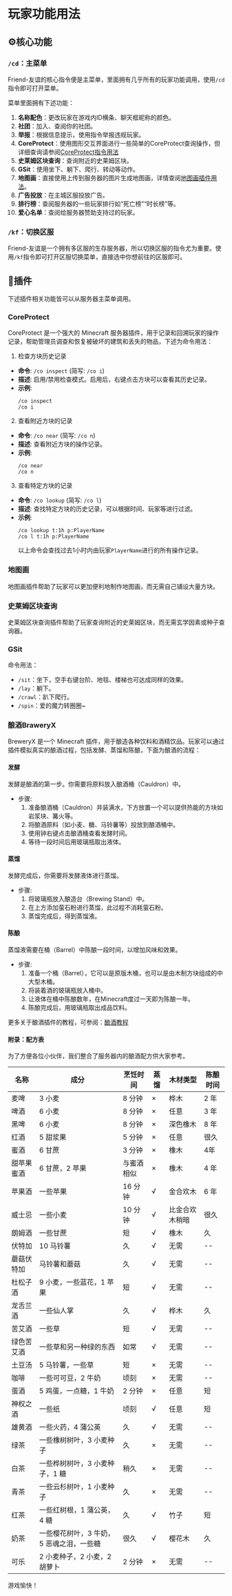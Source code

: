 # 玩家功能用法

## ⚙️核心功能

### `/cd`：主菜单

Friend-友谊的核心指令便是主菜单，里面拥有几乎所有的玩家功能调用，使用`/cd`指令即可打开菜单。

菜单里面拥有下述功能：

1. **名称配色**：更改玩家在游戏内ID横条、聊天框昵称的颜色。
2. **社团**：加入、查阅你的社团。
3. **举报**：根据信息提示，使用指令举报违规玩家。
4. **CoreProtect**：使用图形交互界面进行一些简单的CoreProtect查询操作，但详细查询请参阅[CoreProtect指令用法](#coreprotect)
5. **史莱姆区块查询**：查询附近的史莱姆区块。
6. **GSit**：使用坐下、躺下、爬行、转动等动作。
7. **地图画**：直接使用上传到服务器的图片生成地图画，详情查阅[地图画插件用法](#地图画)。
8. **广告投放**：在主城区服投放广告。
9. **排行榜**：查阅服务器的一些玩家排行如“死亡榜”“时长榜”等。
10. **爱心名单**：查阅给服务器赞助支持过的玩家。

### `/kf`：切换区服

Friend-友谊是一个拥有多区服的生存服务器，所以切换区服的指令尤为重要。使用`/kf`指令即可打开区服切换菜单，直接选中你想前往的区服即可。

## 💽插件

下述插件相关功能皆可以从服务器主菜单调用。

### CoreProtect

CoreProtect 是一个强大的 Minecraft 服务器插件，用于记录和回溯玩家的操作记录，帮助管理员调查和恢复被破坏的建筑和丢失的物品，下述为命令用法：

1. 检查方块历史记录

- **命令**: `/co inspect` (简写: `/co i`)
- **描述**: 启用/禁用检查模式。启用后，右键点击方块可以查看其历史记录。
- **示例**: 
    ```Minecraft
    /co inspect
    /co i
    ```

2. 查看附近方块的记录

- **命令**: `/co near` (简写: `/co n`)
- **描述**: 查看附近方块的操作记录。
- **示例**:
    ```Minecraft
    /co near
    /co n
    ```

3. 查看特定方块的记录

- **命令**: `/co lookup` (简写: `/co l`)
- **描述**: 查找特定方块的历史记录，可以根据时间、玩家等进行过滤。
- **示例**:
    ```Minecraft
    /co lookup t:1h p:PlayerName
    /co l t:1h p:PlayerName
    ```
    以上命令会查找过去1小时内由玩家`PlayerName`进行的所有操作记录。

### 地图画

地图画插件帮助了玩家可以更加便利地制作地图画，而无需自己铺设大量方块。

### 史莱姆区块查询

史莱姆区块查询插件帮助了玩家查询附近的史莱姆区块，而无需玄学因素或种子查询器。

### GSit

命令用法：

- `/sit`：坐下，空手右键台阶、地毯、楼梯也可达成同样的效果。
- `/lay`：躺下。
- `/crawl`：趴下爬行。
- `/spin`：爱的魔力转圈圈~

### 酿酒BraweryX


BreweryX 是一个 Minecraft 插件，用于酿造各种饮料和酒精饮品。玩家可以通过插件模拟真实的酿酒过程，包括发酵、蒸馏和陈酿，下面为酿酒的流程：

#### 发酵

发酵是酿酒的第一步。你需要将原料放入酿酒桶（Cauldron）中。

- 步骤:
  1. 准备酿酒桶（Cauldron）并装满水，下方放置一个可以提供热能的方块如岩浆块、篝火等。
  2. 将酿酒原料（如小麦、糖、马铃薯等）投放到酿酒桶中。
  3. 使用钟右键点击酿酒桶查看发酵时间。
  4. 等待一段时间后用玻璃瓶取出液体。

#### 蒸馏

发酵完成后，你需要将发酵液体进行蒸馏。

- 步骤:
  1. 将玻璃瓶放入酿造台（Brewing Stand）中。
  2. 在上方添加萤石粉进行蒸馏，此过程不消耗萤石粉。
  3. 蒸馏完成后，得到蒸馏液。

#### 陈酿

蒸馏液需要在桶（Barrel）中陈酿一段时间，以增加风味和效果。

- 步骤:
  1. 准备一个桶（Barrel），它可以是原版木桶，也可以是由木制方块组成的中大型木桶。
  2. 将装着酒的玻璃瓶放入桶中。
  3. 让液体在桶中陈酿数年，在Minecraft度过一天即为陈酿一年。
  4. 陈酿完成后，用玻璃瓶取出成品饮料。

更多关于酿酒插件的教程，可参阅：[酿酒教程](https://simmc.fandom.com/zh/wiki/%E6%95%99%E7%A8%8B%EF%BC%9A%E9%85%BF%E9%85%92)

#### 附录：配方表

为了方便各位小伙伴，我们整合了服务器内的酿酒配方供大家参考。

| 名称 | 成分 | 烹饪时间 | 蒸馏 | 木材类型 | 陈酿时间 |
| --- | --- | --- | --- | --- | --- |
| 麦啤 | 3 小麦 | 8 分钟 | × | 桦木 | 2 年 |
| 啤酒 | 6 小麦 | 8 分钟 | × | 任意 | 3 年 |
| 黑啤 | 6 小麦 | 8 分钟 | × | 深色橡木 | 8 年 |
| 红酒 | 5 甜浆果 | 5 分钟 | × | 任意 | 很久 |
| 蜜酒 | 6 甘蔗 | 3 分钟 | × | 橡木 | 4年 |
| 甜苹果蜜酒 | 6 甘蔗，2 苹果 | 与蜜酒相似 | × | 橡木 | 4 年 |
| 苹果酒 | 一些苹果 | 16 分钟 | √ | 金合欢木 | 6 年 |
| 威士忌 | 一些小麦 | 10 分钟 | √ | 比金合欢木稍暗 | 很久 |
| 朗姆酒 | 一些甘蔗 | 短 | √ | 橡木 | 久 |
| 伏特加 | 10 马铃薯 | 久 | √ | 无需 | -- |
| 蘑菇伏特加 | 马铃薯和蘑菇 | 久 | √ | 无需 | -- |
| 杜松子酒 | 9 小麦，一些蓝花，1 苹果 | 短 | √ | 无需 | -- |
| 龙舌兰酒 | 一些仙人掌 | 久 | √ | 桦木 | 久 |
| 苦艾酒 | 一些草 | 短 | √ | 无需 | -- |
| 绿色苦艾酒 | 一些草和另一种绿的东西 | 如常 | √ | 无需 | -- |
| 土豆汤 | 5 马铃薯，一些草 | 短 | × | 无需 | -- |
| 咖啡 | 一些可可豆，2 牛奶 | 顷刻 | × | 无需 | -- |
| 蛋酒 | 5 鸡蛋，一点糖，1 牛奶 | 2 分钟 | × | 任意 | 短 |
| 神权之酒 | 一些纸 | 顷刻 | √ | 任意 | 短 |
| 雄黄酒 | 一些火药，4 蒲公英 | 久 | √ | 无需 | -- |
| 绿茶 | 一些橡树树叶，3 小麦种子 | 久 | × | 无需 | -- |
| 白茶 | 一些桦树树叶，3 小麦种子，1 糖 | 稍久 | × | 无需 | -- |
| 青茶 | 一些云杉树叶，1 小麦种子 | 久 | × | 无需 | -- |
| 红茶 | 一些红树根，1 蒲公英，4 糖 | 久 | √ | 竹子 | 短 |
| 奶茶 | 一些樱花树叶，3 牛奶，5 恶魂之泪，一些糖 | 很久 | √ | 樱花木 | 久 |
| 可乐 | 2 小麦种子，2 小麦，2 胡萝卜 | 2 分钟 | × | 无需 | -- |

游戏愉快！